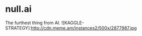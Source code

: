 # null.ai
The furthest thing from AI. 
![KAGGLE-STRATEGY]:http://cdn.meme.am/instances2/500x/2877987.jpg
